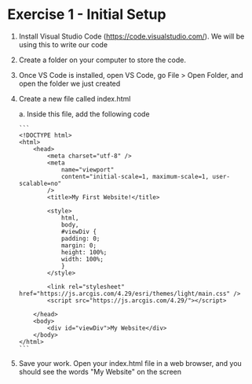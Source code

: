 # Exercise 1 - Initial Setup

1.  Install Visual Studio Code (https://code.visualstudio.com/). We will be using this to write our code
2.  Create a folder on your computer to store the code.
3.  Once VS Code is installed, open VS Code, go File > Open Folder, and open the folder we just created
4.  Create a new file called index.html

    a. Inside this file, add the following code

        ```
        <!DOCTYPE html>
        <html>
            <head>
                <meta charset="utf-8" />
                <meta
                    name="viewport"
                    content="initial-scale=1, maximum-scale=1, user-scalable=no"
                />
                <title>My First Website!</title>

                <style>
                    html,
                    body,
                    #viewDiv {
                    padding: 0;
                    margin: 0;
                    height: 100%;
                    width: 100%;
                    }
                </style>

                <link rel="stylesheet" href="https://js.arcgis.com/4.29/esri/themes/light/main.css" />
                <script src="https://js.arcgis.com/4.29/"></script>

            </head>
            <body>
                <div id="viewDiv">My Website</div>
            </body>
        </html>
        ```

5. Save your work. Open your index.html file in a web browser, and you should see the words "My Website" on the screen
